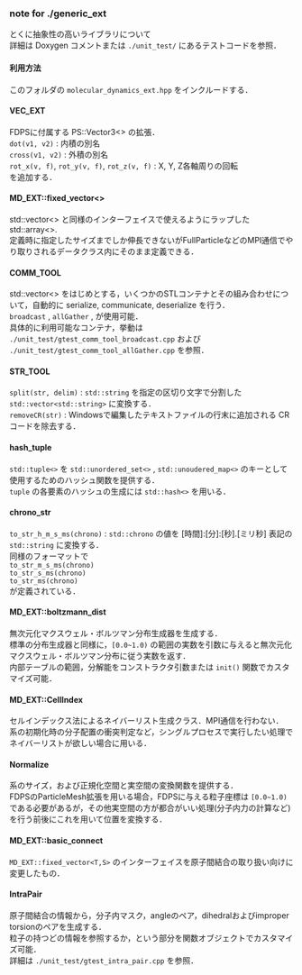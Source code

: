 ### note for ./generic_ext

とくに抽象性の高いライブラリについて  
詳細は Doxygen コメントまたは `./unit_test/` にあるテストコードを参照．

#### 利用方法
このフォルダの `molecular_dynamics_ext.hpp` をインクルードする．

#### VEC_EXT
FDPSに付属する PS::Vector3<> の拡張．  
`dot(v1, v2)` : 内積の別名  
`cross(v1, v2)` : 外積の別名  
`rot_x(v, f)`, `rot_y(v, f)`, `rot_z(v, f)` : X, Y, Z各軸周りの回転  
を追加する．

#### MD_EXT::fixed_vector<>
std::vector<> と同様のインターフェイスで使えるようにラップした std::array<>.  
定義時に指定したサイズまでしか伸長できないがFullParticleなどのMPI通信でやり取りされるデータクラス内にそのまま定義できる．  

#### COMM_TOOL
std::vector<> をはじめとする，いくつかのSTLコンテナとその組み合わせについて，自動的に serialize, communicate, deserialize を行う．  
`broadcast` , `allGather` , が使用可能．  
具体的に利用可能なコンテナ，挙動は  
`./unit_test/gtest_comm_tool_broadcast.cpp` および  
`./unit_test/gtest_comm_tool_allGather.cpp` を参照．

#### STR_TOOL
`split(str, delim)` : `std::string` を指定の区切り文字で分割した `std::vector<std::string>` に変換する．  
`removeCR(str)` : Windowsで編集したテキストファイルの行末に追加される CR コードを除去する．

#### hash_tuple
`std::tuple<>` を `std::unordered_set<>` , `std::unoudered_map<>` のキーとして使用するためのハッシュ関数を提供する．  
`tuple` の各要素のハッシュの生成には `std::hash<>` を用いる．

#### chrono_str
`to_str_h_m_s_ms(chrono)` : `std::chrono` の値を [時間]:[分]:[秒].[ミリ秒] 表記の `std::string` に変換する．  
同様のフォーマットで  
`to_str_m_s_ms(chrono)`  
`to_str_s_ms(chrono)`  
`to_str_ms(chrono)`  
が定義されている．

#### MD_EXT::boltzmann_dist
無次元化マクスウェル・ボルツマン分布生成器を生成する．  
標準の分布生成器と同様に，`[0.0~1.0)` の範囲の実数を引数に与えると無次元化マクスウェル・ボルツマン分布に従う実数を返す．  
内部テーブルの範囲，分解能をコンストラクタ引数または `init()` 関数でカスタマイズ可能．

#### MD_EXT::CellIndex
セルインデックス法によるネイバーリスト生成クラス．MPI通信を行わない．  
系の初期化時の分子配置の衝突判定など，シングルプロセスで実行したい処理でネイバーリストが欲しい場合に用いる．  

#### Normalize
系のサイズ，および正規化空間と実空間の変換関数を提供する．  
FDPSのParticleMesh拡張を用いる場合，FDPSに与える粒子座標は `[0.0~1.0)` である必要があるが，その他実空間の方が都合がいい処理(分子内力の計算など)を行う前後にこれを用いて位置を変換する．

#### MD_EXT::basic_connect
`MD_EXT::fixed_vector<T,S>` のインターフェイスを原子間結合の取り扱い向けに変更したもの．

#### IntraPair
原子間結合の情報から，分子内マスク，angleのペア，dihedralおよびimproper torsionのペアを生成する．  
粒子の持つどの情報を参照するか，という部分を関数オブジェクトでカスタマイズ可能．  
詳細は `./unit_test/gtest_intra_pair.cpp` を参照．
